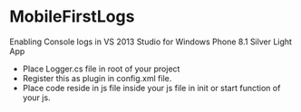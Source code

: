 # MobileFirstLogs
Enabling Console logs in VS 2013 Studio for Windows Phone 8.1 Silver Light App


- Place Logger.cs file in root of your project
- Register this as plugin in config.xml file.
- Place code reside in js file inside your js file in init or start function of your js.
